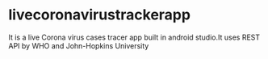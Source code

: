 # livecoronavirustrackerapp
It is a live Corona virus cases tracer app built in android studio.It uses REST API by WHO and John-Hopkins University
